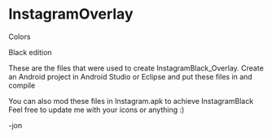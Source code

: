 # InstagramOverlay
Colors

Black edition

These are the files that were used to create InstagramBlack_Overlay. Create an Android project in Android Studio or Eclipse and put these files in and compile

You can also mod these files in Instagram.apk to achieve InstagramBlack Feel free to update me with your icons or anything :)

-jon

